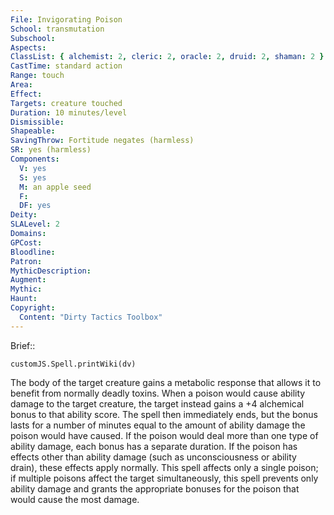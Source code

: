 ```yaml
---
File: Invigorating Poison
School: transmutation
Subschool: 
Aspects: 
ClassList: { alchemist: 2, cleric: 2, oracle: 2, druid: 2, shaman: 2 }
CastTime: standard action
Range: touch
Area: 
Effect: 
Targets: creature touched
Duration: 10 minutes/level
Dismissible: 
Shapeable: 
SavingThrow: Fortitude negates (harmless)
SR: yes (harmless)
Components:
  V: yes
  S: yes
  M: an apple seed
  F: 
  DF: yes
Deity: 
SLALevel: 2
Domains: 
GPCost: 
Bloodline: 
Patron: 
MythicDescription: 
Augment: 
Mythic: 
Haunt: 
Copyright:
  Content: "Dirty Tactics Toolbox"
---
```

Brief:: 

```dataviewjs
customJS.Spell.printWiki(dv)
```

The body of the target creature gains a metabolic response that allows it to benefit from normally deadly toxins. When a poison would cause ability damage to the target creature, the target instead gains a +4 alchemical bonus to that ability score. The spell then immediately ends, but the bonus lasts for a number of minutes equal to the amount of ability damage the poison would have caused. If the poison would deal more than one type of ability damage, each bonus has a separate duration. If the poison has effects other than ability damage (such as unconsciousness or ability drain), these effects apply normally. This spell affects only a single poison; if multiple poisons affect the target simultaneously, this spell prevents only ability damage and grants the appropriate bonuses for the poison that would cause the most damage.
